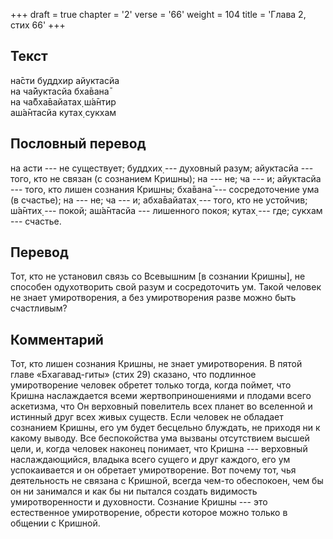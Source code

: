 +++
draft = true
chapter = '2'
verse = '66'
weight = 104
title = 'Глава 2, стих 66'
+++
## Текст

на̄сти буддхир айуктасйа  
на ча̄йуктасйа бха̄вана̄  
на ча̄бха̄вайатах̣ ш́а̄нтир  
аш́а̄нтасйа кутах̣ сукхам

## Пословный перевод

на асти --- не существует; буддхих̣ --- духовный разум; айуктасйа ---
того, кто не связан (с сознанием Кришны); на --- не; ча --- и; айуктасйа
--- того, кто лишен сознания Кришны; бха̄вана̄ --- сосредоточение ума (в
счастье); на --- не; ча --- и; абха̄вайатах̣ --- того, кто не устойчив;
ш́а̄нтих̣ --- покой; аш́а̄нтасйа --- лишенного покоя; кутах̣ --- где; сукхам
--- счастье.

## Перевод

Тот, кто не установил связь со Всевышним \[в сознании Кришны\], не
способен одухотворить свой разум и сосредоточить ум. Такой человек не
знает умиротворения, а без умиротворения разве можно быть счастливым?

## Комментарий

Тот, кто лишен сознания Кришны, не знает умиротворения. В пятой главе
«Бхагавад-гиты» (стих 29) сказано, что подлинное умиротворение человек
обретет только тогда, когда поймет, что Кришна наслаждается всеми
жертвоприношениями и плодами всего аскетизма, что Он верховный
повелитель всех планет во вселенной и истинный друг всех живых существ.
Если человек не обладает сознанием Кришны, его ум будет бесцельно
блуждать, не приходя ни к какому выводу. Все беспокойства ума вызваны
отсутствием высшей цели, и, когда человек наконец понимает, что Кришна
--- верховный наслаждающийся, владыка всего сущего и друг каждого, его
ум успокаивается и он обретает умиротворение. Вот почему тот, чья
деятельность не связана с Кришной, всегда чем-то обеспокоен, чем бы он
ни занимался и как бы ни пытался создать видимость умиротворенности и
духовности. Сознание Кришны --- это естественное умиротворение, обрести
которое можно только в общении с Кришной.
